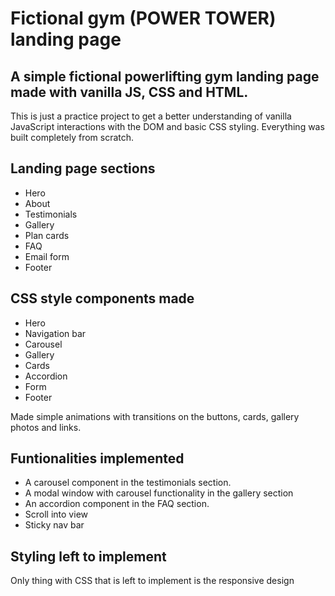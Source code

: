 # Fictional gym (POWER TOWER) landing page

## A simple fictional powerlifting gym landing page made with vanilla JS, CSS and HTML.

This is just a practice project to get a better understanding of vanilla JavaScript interactions with the DOM and basic CSS styling. Everything was built completely from scratch.

## Landing page sections

- Hero
- About
- Testimonials
- Gallery
- Plan cards
- FAQ
- Email form
- Footer

## CSS style components made

- Hero
- Navigation bar
- Carousel
- Gallery
- Cards
- Accordion
- Form
- Footer

Made simple animations with transitions on the buttons, cards, gallery photos and links.

## Funtionalities implemented

- A carousel component in the testimonials section.
- A modal window with carousel functionality in the gallery section
- An accordion component in the FAQ section.
- Scroll into view
- Sticky nav bar

## Styling left to implement

Only thing with CSS that is left to implement is the responsive design




